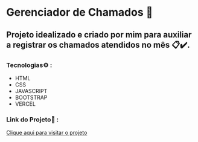 # Gerenciador de Chamados 📝

## Projeto idealizado e criado por mim para auxiliar a registrar os chamados atendidos no mês 📋✔️.

### Tecnologias⚙️ :
- HTML
- CSS
- JAVASCRIPT
- BOOTSTRAP
- VERCEL

### Link do Projeto🔗 :
[Clique aqui para visitar o projeto](https://gerenciadorchamados-glt8wam7s-joaos-projects-b89c45f2.vercel.app/)


